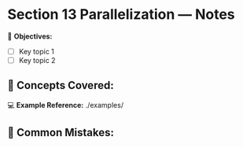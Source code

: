 # Section 13 Parallelization — Notes

🧭 **Objectives:**
- [ ] Key topic 1
- [ ] Key topic 2

🧠 **Concepts Covered:**
- 

💻 **Example Reference:** ./examples/

🧩 **Common Mistakes:**
- 

